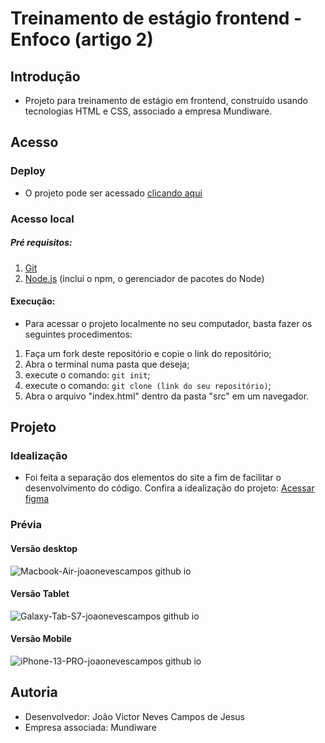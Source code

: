 # Treinamento de estágio frontend - Enfoco (artigo 2)
 
## Introdução

- Projeto para treinamento de estágio em frontend, construído usando tecnologias HTML e CSS, associado a empresa Mundiware.

## Acesso
### Deploy
- O projeto pode ser acessado [clicando aqui](https://joaonevescampos.github.io/Treinamento-front-Article-2/src/)

### Acesso local
##### Pré requisitos:
1) [Git](https://git-scm.com/downloads)
2) [Node.js](https://nodejs.org/) (inclui o npm, o gerenciador de pacotes do Node)

#### Execução:
- Para acessar o projeto localmente no seu computador, basta fazer os seguintes procedimentos:
1) Faça um fork deste repositório e copie o link do repositório;
2) Abra o terminal numa pasta que deseja;
3) execute o comando: `git init`;
4) execute o comando: `git clone (link do seu repositório)`;
5) Abra o arquivo "index.html" dentro da pasta "src" em um navegador.

## Projeto
### Idealização
- Foi feita a separação dos elementos do site a fim de facilitar o desenvolvimento do código.
Confira a idealização do projeto:
[Acessar figma](https://www.figma.com/proto/YLx2aDwuclIcpZwbRR7spP/separa%C3%A7%C3%A3o-de-elementos-html---artigo-2---Mundiware?node-id=0-1&t=agX66JDG2DstoucW-1)

### Prévia
#### Versão desktop
![Macbook-Air-joaonevescampos github io](https://github.com/joaonevescampos/Treinamento-front-Article-2/assets/126534395/71abc854-6ec7-4696-8fe0-5568656023fc)
#### Versão Tablet
![Galaxy-Tab-S7-joaonevescampos github io](https://github.com/joaonevescampos/Treinamento-front-Article-2/assets/126534395/7dee9d44-7d51-4b1f-8fd3-32f7f7233039)
#### Versão Mobile
![iPhone-13-PRO-joaonevescampos github io](https://github.com/joaonevescampos/Treinamento-front-Article-2/assets/126534395/fffb29f4-3d64-43bc-894f-a6b0f4bd944c)

## Autoria
- Desenvolvedor: João Victor Neves Campos de Jesus
- Empresa associada: Mundiware
